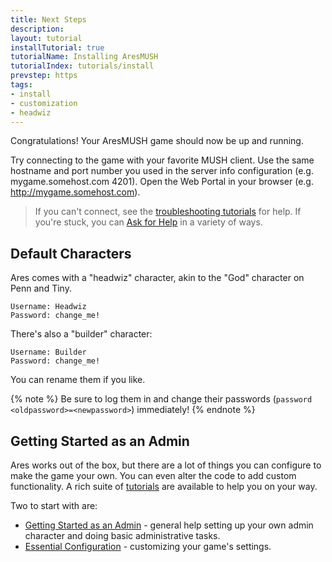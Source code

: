 ```yaml
---
title: Next Steps
description: 
layout: tutorial
installTutorial: true
tutorialName: Installing AresMUSH
tutorialIndex: tutorials/install
prevstep: https
tags:
- install
- customization
- headwiz
---
```


Congratulations! Your AresMUSH game should now be up and running.

Try connecting to the game with your favorite MUSH client. Use the same hostname and port number you used in the server info configuration (e.g. mygame.somehost.com 4201).  Open the Web Portal in your browser (e.g. http://mygame.somehost.com). 

> If you can't connect, see the [troubleshooting tutorials](/tutorials/code) for help.  If you're stuck, you can [Ask for Help](/feedback.html) in a variety of ways.

## Default Characters

Ares comes with a "headwiz" character, akin to the "God" character on Penn and Tiny. 

    Username: Headwiz
    Password: change_me!

There's also a "builder" character:

    Username: Builder
    Password: change_me!

You can rename them if you like.  

{% note %}
Be sure to log them in and change their passwords (`password <oldpassword>=<newpassword>`) immediately!
{% endnote %}

## Getting Started as an Admin

Ares works out of the box, but there are a lot of things you can configure to make the game your own.  You can even alter the code to add custom functionality.  A rich suite of [tutorials](/tutorials) are available to help you on your way.  

Two to start with are:

* [Getting Started as an Admin](/tutorials/manage/started.html) - general help setting up your own admin character and doing basic administrative tasks.
* [Essential Configuration](/tutorials/config/config-basics) - customizing your game's settings.